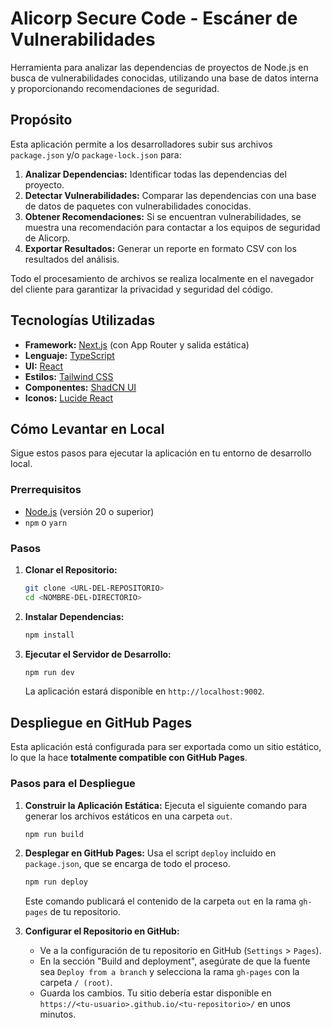 # Alicorp Secure Code - Escáner de Vulnerabilidades

Herramienta para analizar las dependencias de proyectos de Node.js en busca de vulnerabilidades conocidas, utilizando una base de datos interna y proporcionando recomendaciones de seguridad.

## Propósito

Esta aplicación permite a los desarrolladores subir sus archivos `package.json` y/o `package-lock.json` para:

1.  **Analizar Dependencias:** Identificar todas las dependencias del proyecto.
2.  **Detectar Vulnerabilidades:** Comparar las dependencias con una base de datos de paquetes con vulnerabilidades conocidas.
3.  **Obtener Recomendaciones:** Si se encuentran vulnerabilidades, se muestra una recomendación para contactar a los equipos de seguridad de Alicorp.
4.  **Exportar Resultados:** Generar un reporte en formato CSV con los resultados del análisis.

Todo el procesamiento de archivos se realiza localmente en el navegador del cliente para garantizar la privacidad y seguridad del código.

## Tecnologías Utilizadas

- **Framework:** [Next.js](https://nextjs.org/) (con App Router y salida estática)
- **Lenguaje:** [TypeScript](https://www.typescriptlang.org/)
- **UI:** [React](https://react.dev/)
- **Estilos:** [Tailwind CSS](https://tailwindcss.com/)
- **Componentes:** [ShadCN UI](https://ui.shadcn.com/)
- **Iconos:** [Lucide React](https://lucide.dev/guide/packages/lucide-react)

## Cómo Levantar en Local

Sigue estos pasos para ejecutar la aplicación en tu entorno de desarrollo local.

### Prerrequisitos

- [Node.js](https://nodejs.org/) (versión 20 o superior)
- `npm` o `yarn`

### Pasos

1.  **Clonar el Repositorio:**
    ```bash
    git clone <URL-DEL-REPOSITORIO>
    cd <NOMBRE-DEL-DIRECTORIO>
    ```

2.  **Instalar Dependencias:**
    ```bash
    npm install
    ```

3.  **Ejecutar el Servidor de Desarrollo:**
    ```bash
    npm run dev
    ```
    La aplicación estará disponible en `http://localhost:9002`.

## Despliegue en GitHub Pages

Esta aplicación está configurada para ser exportada como un sitio estático, lo que la hace **totalmente compatible con GitHub Pages**.

### Pasos para el Despliegue

1.  **Construir la Aplicación Estática:**
    Ejecuta el siguiente comando para generar los archivos estáticos en una carpeta `out`.
    ```bash
    npm run build
    ```

2.  **Desplegar en GitHub Pages:**
    Usa el script `deploy` incluido en `package.json`, que se encarga de todo el proceso.
    ```bash
    npm run deploy
    ```
    Este comando publicará el contenido de la carpeta `out` en la rama `gh-pages` de tu repositorio.

3.  **Configurar el Repositorio en GitHub:**
    - Ve a la configuración de tu repositorio en GitHub (`Settings` > `Pages`).
    - En la sección "Build and deployment", asegúrate de que la fuente sea `Deploy from a branch` y selecciona la rama `gh-pages` con la carpeta `/ (root)`.
    - Guarda los cambios. Tu sitio debería estar disponible en `https://<tu-usuario>.github.io/<tu-repositorio>/` en unos minutos.

